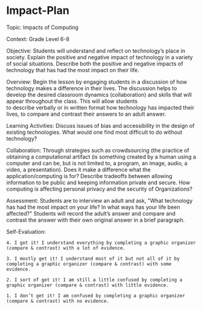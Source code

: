 # Impact-Plan
Topic: Impacts of Computing

Context: Grade Level 6-8

Objective: Students will understand and reflect on technology’s place in society. Explain the 
         positive and negative impact of technology in a variety of social situations. Describe 
         both the positive and negative impacts of technology that has had the most impact on their life.

Overview:
	 Begin the lesson by engaging students in a discussion of how technology makes a 
         difference in their lives. The discussion helps to develop the desired classroom 
         dynamics (collaboration) and skills that will appear throughout the class. This will allow students  
         to describe verbally or in written format how technology has impacted their lives, to compare and 
         contrast their answers to an adult answer. 

Learning Activities: 
	 Discuss issues of bias and accessibility in the design of existing technologies. 
	  		What would one find most difficult to do without technology?

Collaboration:
	 Through strategies such as crowdsourcing (the practice of 
         obtaining a computational artifact (is something created by a human using a 
         computer and can be, but is not limited to, a program, an image, audio, a video, a 
         presentation). 
	                Does it make a difference what the application/computing is for?
	 Describe tradeoffs between allowing information to be public and keeping information private and secure. 
	                How computing is affecting personal privacy and the security of 
                        Organizations? 

Assessment:
	Students are to interview an adult and ask, "What technology has had the most impact on your 
        life? In what ways has your life been affected?" 
	Students will record the adult’s answer and compare and contrast the answer with their own 
        original answer in a brief paragraph.
	
Self-Evaluation:
	
	4. I got it! I understand everything by completing a graphic organizer (compare & contrast) with a lot of evidence. 
	
	3. I mostly get it! I understand most of it but not all of it by completing a graphic organizer (compare & contrast) with some evidence. 
	
	2. I sort of get it! I am still a little confused by completing a graphic organizer (compare & contrast) with little evidence. 
	
	1. I don’t get it! I am confused by completing a graphic organizer (compare & contrast) with no evidence. 		
